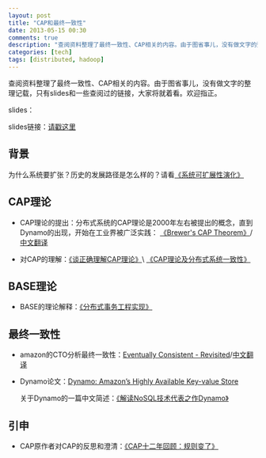 ```yaml
---
layout: post
title: "CAP和最终一致性"
date: 2013-05-15 00:30
comments: true
description: "查阅资料整理了最终一致性、CAP相关的内容。由于图省事儿，没有做文字的整理记载，只有slides和一些查阅过的链接，大家将就着看。欢迎指正。"
categories: [tech]
tags: [distributed, hadoop]
---
```


查阅资料整理了最终一致性、CAP相关的内容。由于图省事儿，没有做文字的整理记载，只有slides和一些查阅过的链接，大家将就着看。欢迎指正。

slides：
<script async class="speakerdeck-embed" data-id="cca07ce09e92013076c646310b996896" data-ratio="1.33333333333333" src="//speakerdeck.com/assets/embed.js"></script>

<!--more-->
slides链接：[请戳这里](https://speakerdeck.com/biaobiaoqi/cap-and-eventually-consistent)

背景
---

为什么系统要扩张？历史的发展路径是怎么样的？请看[《系统可扩展性演化》]( http://rdc.taobao.com/blog/cs/?p=614)

CAP理论
---
* CAP理论的提出：分布式系统的CAP理论是2000年左右被提出的概念，直到Dynamo的出现，开始在工业界被广泛实践：
[《Brewer's CAP Theorem》](http://www.julianbrowne.com/article/viewer/brewers-cap-theorem)/[中文翻译](http://code.alibabatech.com/blog/dev_related_728/brewers-cap-theorem.html)

* 对CAP的理解：[《谈正确理解CAP理论》](http://www.douban.com/group/topic/11765014/)\ [《CAP理论及分布式系统一致性》](http://rdc.taobao.com/blog/cs/?p=631)

BASE理论
---
* BASE的理论解释：[《分布式事务工程实现》](http://rdc.taobao.com/blog/cs/?p=637)

最终一致性
---
* amazon的CTO分析最终一致性：[Eventually Consistent - Revisited](http://www.allthingsdistributed.com/2008/12/eventually_consistent.html)/[中文翻译](http://blog.csdn.net/xiaoqiangxx/article/details/7566654)

* Dynamo论文：[Dynamo: Amazon’s Highly Available Key-value Store](http://www.read.seas.harvard.edu/~kohler/class/cs239-w08/decandia07dynamo.pdf)

  关于Dynamo的一篇中文简述：[《解读NoSQL技术代表之作Dynamo》](http://www.infoq.com/cn/articles/nosql-dynamo)

引申
---

* CAP原作者对CAP的反思和澄清：[《CAP十二年回顾：规则变了》](http://www.infoq.com/cn/articles/cap-twelve-years-later-how-the-rules-have-changed)
